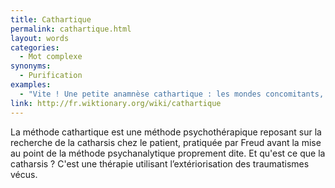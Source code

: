 ```yaml
---
title: Cathartique
permalink: cathartique.html
layout: words
categories:
  - Mot complexe
synonyms:
  - Purification
examples:
  - "Vite ! Une petite anamnèse cathartique : les mondes concomitants, ce que j'écris, ce que je pense..."
link: http://fr.wiktionary.org/wiki/cathartique
---
```


La méthode cathartique est une méthode psychothérapique reposant sur la recherche de la catharsis chez le patient, pratiquée par Freud avant la mise au point de la méthode psychanalytique proprement dite.
Et qu'est ce que la catharsis ? C'est une thérapie utilisant l’extériorisation des traumatismes vécus. 

